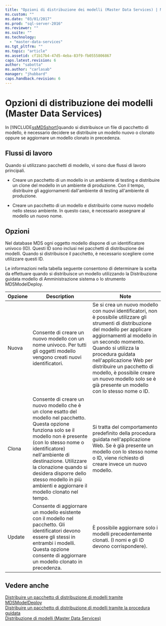 ```yaml
---
title: "Opzioni di distribuzione dei modelli (Master Data Services) | Microsoft Docs"
ms.custom: ""
ms.date: "03/01/2017"
ms.prod: "sql-server-2016"
ms.reviewer: ""
ms.suite: ""
ms.technology: 
  - "master-data-services"
ms.tgt_pltfrm: ""
ms.topic: "article"
ms.assetid: cf1b17b4-47d5-4eba-83f9-fb0555806867
caps.latest.revision: 6
author: "sabotta"
ms.author: "carlasab"
manager: "jhubbard"
caps.handback.revision: 6
---
```

# Opzioni di distribuzione dei modelli (Master Data Services)
  In [!INCLUDE[ssMDSshort](../includes/ssmdsshort-md.md)]quando si distribuisce un file di pacchetto di modello, è necessario decidere se distribuire un modello nuovo o clonato oppure se aggiornare un modello clonato in precedenza.  
  
## Flussi di lavoro  
 Quando si utilizzano pacchetti di modello, vi sono due flussi di lavoro principali.  
  
-   Creare un pacchetto di un modello in un ambiente di testing e distribuire un clone del modello in un ambiente di produzione. Con il tempo, distribuire gli aggiornamenti dall'ambiente di testing all'ambiente di produzione.  
  
-   Creare un pacchetto di un modello e distribuirlo come nuovo modello nello stesso ambiente. In questo caso, è necessario assegnare al modello un nuovo nome.  
  
## Opzioni  
 Nel database MDS ogni oggetto modello dispone di un identificatore univoco (ID). Questi ID sono inclusi nei pacchetti di distribuzione dei modelli. Quando si distribuisce il pacchetto, è necessario scegliere come utilizzare questi ID.  
  
 Le informazioni nella tabella seguente consentono di determinare la scelta da effettuare quando si distribuisce un modello utilizzando la Distribuzione guidata modello di Amministrazione sistema o lo strumento MDSModelDeploy.  
  
|Opzione|Description|Note|  
|------------|-----------------|-----------|  
|Nuova|Consente di creare un nuovo modello con un nome univoco. Per tutti gli oggetti modello vengono creati nuovi identificatori.|Se si crea un nuovo modello con nuovi identificatori, non è possibile utilizzare gli strumenti di distribuzione del modello per applicare aggiornamenti al modello in un secondo momento. Quando si utilizza la procedura guidata nell'applicazione Web per distribuire un pacchetto di modello, è possibile creare un nuovo modello solo se è già presente un modello con lo stesso nome o ID.|  
|Clona|Consente di creare un nuovo modello che è un clone esatto del modello nel pacchetto. Questa opzione funziona solo se il modello non è presente (con lo stesso nome o identificatore) nell'ambiente di destinazione. Utilizzare la clonazione quando si desidera disporre dello stesso modello in più ambienti e aggiornare il modello clonato nel tempo.|Si tratta del comportamento predefinito della procedura guidata nell'applicazione Web. Se è già presente un modello con lo stesso nome o ID, viene richiesto di creare invece un nuovo modello.|  
|Update|Consente di aggiornare un modello esistente con il modello nel pacchetto. Gli identificatori devono essere gli stessi in entrambi i modelli. Questa opzione consente di aggiornare un modello clonato in precedenza.|È possibile aggiornare solo i modelli precedentemente clonati. (I nomi e gli ID devono corrispondere).|  
  
## Vedere anche  
 [Distribuire un pacchetto di distribuzione di modelli tramite MDSModelDeploy](../master-data-services/deploy-a-model-deployment-package-by-using-mdsmodeldeploy.md)   
 [Distribuire un pacchetto di distribuzione di modelli tramite la procedura guidata](../master-data-services/deploy-a-model-deployment-package-by-using-the-wizard.md)   
 [Distribuzione di modelli &#40;Master Data Services&#41;](../master-data-services/deploying-models-master-data-services.md)  
  
  